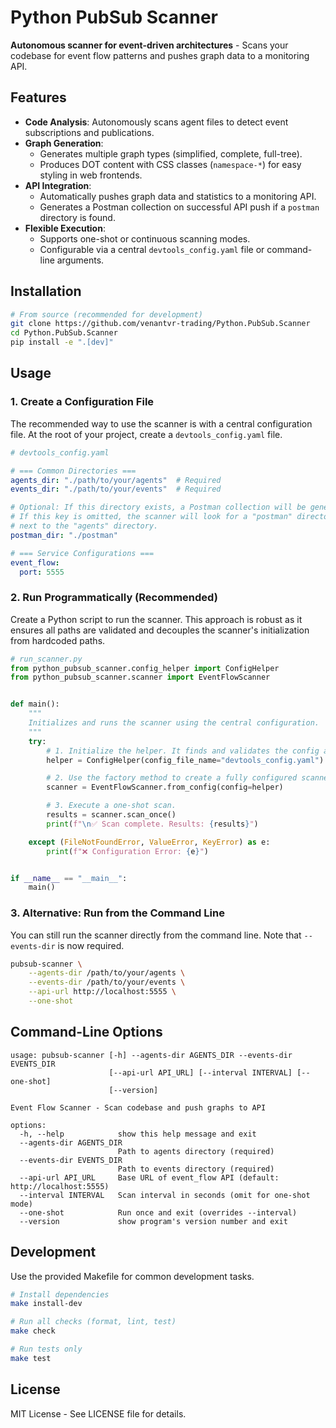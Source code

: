# Python PubSub Scanner

**Autonomous scanner for event-driven architectures** - Scans your codebase for event flow patterns and pushes graph data to a monitoring API.

## Features

- **Code Analysis**: Autonomously scans agent files to detect event subscriptions and publications.
- **Graph Generation**:
    - Generates multiple graph types (simplified, complete, full-tree).
    - Produces DOT content with CSS classes (`namespace-*`) for easy styling in web frontends.
- **API Integration**:
    - Automatically pushes graph data and statistics to a monitoring API.
    - Generates a Postman collection on successful API push if a `postman` directory is found.
- **Flexible Execution**:
    - Supports one-shot or continuous scanning modes.
    - Configurable via a central `devtools_config.yaml` file or command-line arguments.

## Installation

```bash
# From source (recommended for development)
git clone https://github.com/venantvr-trading/Python.PubSub.Scanner
cd Python.PubSub.Scanner
pip install -e ".[dev]"
```

## Usage

### 1. Create a Configuration File

The recommended way to use the scanner is with a central configuration file. At the root of your project, create a `devtools_config.yaml` file.

```yaml
# devtools_config.yaml

# === Common Directories ===
agents_dir: "./path/to/your/agents"  # Required
events_dir: "./path/to/your/events"  # Required

# Optional: If this directory exists, a Postman collection will be generated here.
# If this key is omitted, the scanner will look for a "postman" directory
# next to the "agents" directory.
postman_dir: "./postman"

# === Service Configurations ===
event_flow:
  port: 5555
```

### 2. Run Programmatically (Recommended)

Create a Python script to run the scanner. This approach is robust as it ensures all paths are validated and decouples the scanner's initialization from hardcoded paths.

```python
# run_scanner.py
from python_pubsub_scanner.config_helper import ConfigHelper
from python_pubsub_scanner.scanner import EventFlowScanner


def main():
    """
    Initializes and runs the scanner using the central configuration.
    """
    try:
        # 1. Initialize the helper. It finds and validates the config automatically.
        helper = ConfigHelper(config_file_name="devtools_config.yaml")

        # 2. Use the factory method to create a fully configured scanner.
        scanner = EventFlowScanner.from_config(config=helper)

        # 3. Execute a one-shot scan.
        results = scanner.scan_once()
        print(f"\n✅ Scan complete. Results: {results}")

    except (FileNotFoundError, ValueError, KeyError) as e:
        print(f"❌ Configuration Error: {e}")


if __name__ == "__main__":
    main()
```

### 3. Alternative: Run from the Command Line

You can still run the scanner directly from the command line. Note that `--events-dir` is now required.

```bash
pubsub-scanner \
    --agents-dir /path/to/your/agents \
    --events-dir /path/to/your/events \
    --api-url http://localhost:5555 \
    --one-shot
```

## Command-Line Options

```
usage: pubsub-scanner [-h] --agents-dir AGENTS_DIR --events-dir EVENTS_DIR
                      [--api-url API_URL] [--interval INTERVAL] [--one-shot]
                      [--version]

Event Flow Scanner - Scan codebase and push graphs to API

options:
  -h, --help            show this help message and exit
  --agents-dir AGENTS_DIR
                        Path to agents directory (required)
  --events-dir EVENTS_DIR
                        Path to events directory (required)
  --api-url API_URL     Base URL of event_flow API (default: http://localhost:5555)
  --interval INTERVAL   Scan interval in seconds (omit for one-shot mode)
  --one-shot            Run once and exit (overrides --interval)
  --version             show program's version number and exit
```

## Development

Use the provided Makefile for common development tasks.

```bash
# Install dependencies
make install-dev

# Run all checks (format, lint, test)
make check

# Run tests only
make test
```

## License

MIT License - See LICENSE file for details.
